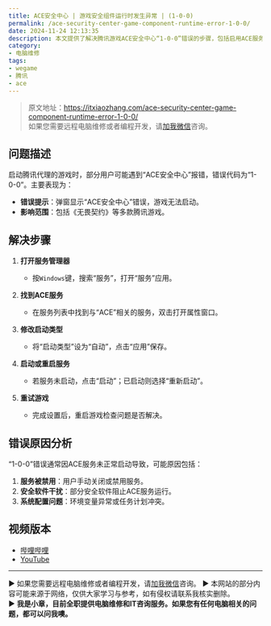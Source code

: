 ```yaml
---
title: ACE安全中心 | 游戏安全组件运行时发生异常 | (1-0-0)
permalink: /ace-security-center-game-component-runtime-error-1-0-0/
date: 2024-11-24 12:13:35
description: 本文提供了解决腾讯游戏ACE安全中心“1-0-0”错误的步骤，包括启用ACE服务和排除第三方软件干扰。
category:
- 电脑维修
tags:
- wegame
- 腾讯
- ace
---
```


> 原文地址：<https://itxiaozhang.com/ace-security-center-game-component-runtime-error-1-0-0/>  
> 如果您需要远程电脑维修或者编程开发，请[加我微信](https://itxiaozhang.netlify.app/)咨询。    


## 问题描述

启动腾讯代理的游戏时，部分用户可能遇到“ACE安全中心”报错，错误代码为“1-0-0”。主要表现为：  

- **错误提示**：弹窗显示“ACE安全中心”错误，游戏无法启动。  
- **影响范围**：包括《无畏契约》等多款腾讯游戏。  

## 解决步骤  

1. **打开服务管理器**  
   - 按`Windows`键，搜索“服务”，打开“服务”应用。  

2. **找到ACE服务**  
   - 在服务列表中找到与“ACE”相关的服务，双击打开属性窗口。  

3. **修改启动类型**  
   - 将“启动类型”设为“自动”，点击“应用”保存。  

4. **启动或重启服务**  
   - 若服务未启动，点击“启动”；已启动则选择“重新启动”。  

5. **重试游戏**  
   - 完成设置后，重启游戏检查问题是否解决。  

## 错误原因分析  

“1-0-0”错误通常因ACE服务未正常启动导致，可能原因包括：  

1. **服务被禁用**：用户手动关闭或禁用服务。  
2. **安全软件干扰**：部分安全软件阻止ACE服务运行。  
3. **系统配置问题**：环境变量异常或任务计划冲突。  
## 视频版本

- [哔哩哔哩](lianjie)
- [YouTube](lianjie)

---
▶ 如果您需要远程电脑维修或者编程开发，请[加我微信](https://itxiaozhang.netlify.app/)咨询。 
▶ 本网站的部分内容可能来源于网络，仅供大家学习与参考，如有侵权请联系我核实删除。  
▶ **我是小章，目前全职提供电脑维修和IT咨询服务。如果您有任何电脑相关的问题，都可以问我噢。**  
